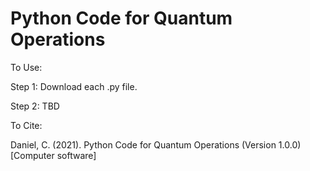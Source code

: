 # Python Code for Quantum Operations

To Use:

Step 1: Download each .py file.

Step 2: TBD

To Cite:

Daniel, C. (2021). Python Code for Quantum Operations (Version 1.0.0) [Computer software]
